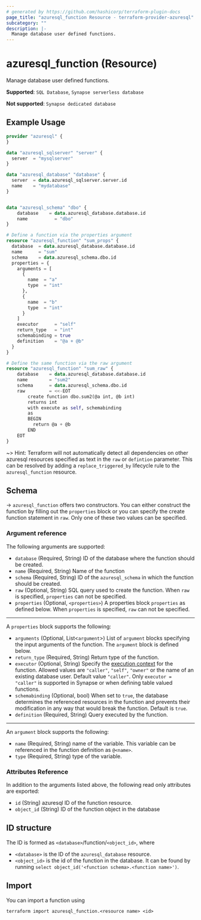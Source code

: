 ```yaml
---
# generated by https://github.com/hashicorp/terraform-plugin-docs
page_title: "azuresql_function Resource - terraform-provider-azuresql"
subcategory: ""
description: |-
  Manage database user defined functions.
---
```


# azuresql_function (Resource)

Manage database user defined functions.

**Supported**: `SQL Database`, `Synapse serverless database` 

**Not supported**: `Synapse dedicated database`


## Example Usage

```terraform
provider "azuresql" {
}

data "azuresql_sqlserver" "server" {
  server  = "mysqlserver"
}

data "azuresql_database" "database" {
  server  = data.azuresql_sqlserver.server.id
  name    = "mydatabase"
}


data "azuresql_schema" "dbo" {
    database 	= data.azuresql_database.database.id
    name 		  = "dbo"
}

# Define a function via the properties argument
resource "azuresql_function" "sum_props" {
  database  = data.azuresql_database.database.id
  name      = "sum"
  schema    = data.azuresql_schema.dbo.id
  properties = {
    arguments = [
      {
        name  = "a"
        type  = "int"
      },
      {
        name  = "b"
        type  = "int"
      }
    ]
    executor      = "self"
    return_type   = "int"
    schemabinding = true
    definition    = "@a + @b"
  }
}

# Define the same function via the raw argument
resource "azuresql_function" "sum_raw" {
    database    = data.azuresql_database.database.id
    name        = "sum2"
    schema      = data.azuresql_schema.dbo.id
    raw         = <<-EOT
        create function dbo.sum2(@a int, @b int)
        returns int
        with execute as self, schemabinding
        as 
        BEGIN
          return @a + @b
        END
    EOT
}
```

~> Hint: Terraform will not automatically detect all dependencies on other azuresql resources specified as text in the `raw` or `defintion` parameter. This can be resolved by adding a `replace_triggered_by` lifecycle rule to the `azuresql_function` resource.

<!-- schema generated by tfplugindocs -->
## Schema

-> `azuresql_function` offers two constructors. You can either construct the function by filling out the `properties` block or you can specify the create function statement in `raw`. Only one of these two values can be specified.

### Argument reference
The following arguments are supported:

- `database` (Required, String) ID of the database where the function should be created.
- `name` (Required, String) Name of the function
- `schema` (Required, String) ID of the `azuresql_schema` in which the function should be created.
- `raw` (Optional, String) SQL query used to create the function. When `raw` is specified, `properties` can not be specified.
- `properties` (Optional, `<properties>`) A properties block `properties` as defined below.  When `properties` is specified, `raw` can not be specified.

---
A `properties` block supports the following:

- `arguments` (Optional, List<`argument`>) List of `argument` blocks specifying the input arguments of the function. The `argument` block is defined below.
- `return_type` (Required, String) Return type of the function.
- `executor` (Optional, String) Specify the [execution context](https://learn.microsoft.com/en-us/sql/t-sql/statements/execute-as-clause-transact-sql) for the function. Allowed values are `"caller"`, `"self"`, `"owner"` or the name of an existing database user. Default value `"caller"`. Only `executor = "caller"` is supported in Synapse or when defining table valued functions. 
- `schemabinding` (Optional, bool) When set to `true`, the database determines the referenced resources in the function and prevents their modification in any way that would break the function. Default is `true`.
- `definition` (Required, String) Query executed by the function.

---
An `argument` block supports the following:

- `name` (Required, String) name of the variable. This variable can be referenced in the function definition as `@<name>`.
- `type` (Required, String) type of the variable.

### Attributes Reference
In addition to the arguments listed above, the following read only attributes are exported:

- `id` (String) azuresql ID of the function resource.
- `object_id` (String) ID of the function object in the database

## ID structure

The ID is formed as `<database>`/function/`<object_id>`, where
* `<database>` is the ID of the `azuresql_database` resource.
* `<object_id>` is the id of the function in the database. It can be found by running `select object_id('<function schema>.<function name>')`.

## Import

You can import a function using 

```shell
terraform import azuresql_function.<resource name> <id>
```